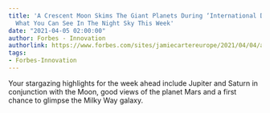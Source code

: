 ```yaml
---
title: 'A Crescent Moon Skims The Giant Planets During ‘International Dark Sky Week’:
  What You Can See In The Night Sky This Week'
date: "2021-04-05 02:00:00"
author: Forbes - Innovation
authorlink: https://www.forbes.com/sites/jamiecartereurope/2021/04/04/a-crescent-moon-skims-the-giant-planets-during-international-dark-sky-week-what-you-can-see-in-the-night-sky-this-week/
tags:
- Forbes-Innovation
---
```

Your stargazing highlights for the week ahead include Jupiter and Saturn in conjunction with the Moon, good views of the planet Mars and a first chance to glimpse the Milky Way galaxy.